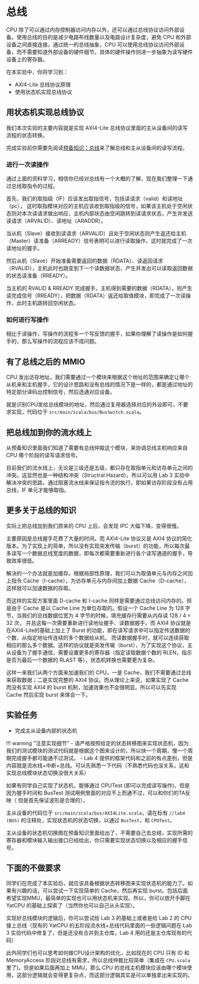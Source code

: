 # 总线

CPU 除了可以通过内存控制器访问内存以外，还可以通过总线协议访问外部设备。使用总线的目的是减少电路布线数量以及电路设计复杂度，避免 CPU 和外部设备之间直接连接。通过统一的总线抽象，CPU 可以使用总线协议访问外部设备，而不需要知道外部设备的硬件细节。具体的硬件操作则进一步抽象为读写硬件设备上的寄存器。

在本实验中，你将学习到：

- AXI4-Lite 总线协议原理
- 使用状态机实现总线协议

## 用状态机实现总线协议

我们本次实验的主要内容就是实现 AXI4-Lite 总线协议里面的主从设备间的读写流程的状态转换。

完成实验前你需要先阅读[预备知识：总线](../tutorial/bus.md)来了解总线和主从设备间的读写流程。

###  进行一次读操作
通过上面的资料学习，相信你已经对总线有一个大概的了解，现在我们整理一下通过总线取指令的过程。

首先，我们的取指级（IF）应该发出取指信号，包括读请求（valid）和读地址（pc），
这时取指模块对应的主机应该收到取指级的信号，如果该主机处于空闲状态则对本次读请求做出响应，主机内部状态由空闲跳转到读请求状态，产生并发送读请求（ARVALID）、读地址（ARADDR）。

当从机（Slave）接收到读请求（ARVALID）且处于空闲状态则产生返还给主机（Master）读准备（ARREADY）信号表明可以进行读取操作，这时就完成了一次读地址的握手。

然后从机（Slave）开始准备需要返回的数据（RDATA）、读返回请求（RVALID），主机此时也跳变到下一个读数据状态，产生并发出可以读取返回数据的状态读准备（RREADY）。

当主机的 RVALID & RREADY 完成握手，主机得到需要的数据（RDATA），则产生读完成信号（RREADY），把数据（RDATA）返还给取值模块，即完成了一次读操作，此时主机跳转回空闲状态。

###  如何进行写操作

相比于读操作，写操作的流程多一个写反馈的握手，如果你理解了读操作是如何握手的，那么写操作的流程应该不成问题。


## 有了总线之后的 MMIO

CPU 发出访存地址，我们需要通过一个模块来根据这个地址的范围来确定让哪个从机来和主机握手，它的设计思路和没有总线的情况下是一样的，都是通过地址的特定部分译码出控制信号，然后选通对应设备。

就是识别CPU发给总线模块的地址，然后通过复用器选择对应的外设即可，不要求实现，代码位于 `src/main/scala/bus/BusSwitch.scala`。

## 把总线加到你的流水线上

从预备知识里面我们知道了需要有总线仲裁这个模块，来协调总线主机响应来自 CPU 哪个阶段的读写请求信号。

目前我们的流水线上，无论是三级还是五级，都只存在取指单元和访存单元之间的冲突。这显然也是一种结构冲突（Structral Hazard）。所以可以用 Lab 3 实验中解决冲突的思路，通过阻塞流水线来保证指令流的执行，即如果访存阶段没有占用总线，IF 单元才能够取指。

## 更多关于总线的知识

实际上把总线加到我们原来的 CPU 上后，会发现 IPC 大幅下降，变得很慢。

主要原因是总线握手花费了大量的时间。而 AXI4-Lite 协议又是 AXI4 协议的简化版本。为了实现上的简单，所以没有实现突发传输（burst）的功能，所以每次最多读写一个数据总线宽度的数据，即每次都需要重新进行各个读写通道的握手，导致效率很低。

解决的一个办法就是加缓存。根据局部性原理，我们可以为取值单元与内存之间加上指令 Cache（I-cache），为访存单元与内存间加上数据 Cache（D-cache），这样就可以加速数据的存取。

而这样的实现方案里面 D-cache 和 I-cache 同样是需要通过总线访问内存的。但是由于 Cache 是以 Cache Line 为单位存取的。假设一个 Cache Line 为 128 字节，当我们的总线数据位宽为 4 字节的时候，填充缓存行需要从内存读 128 / 4 = 32 次，
并且这每一次需要重新进行读地址握手、读数据握手。而 AXI4 协议就是在AXI4-Lite的基础上加上了 Burst 的功能，即在读写请求中可以指定传送数据的个数，从指定地址传连续的多个数据给从机，
而读数据握手时，就可以连续获取相应的那么多个数据。这样的协议就是突发传输（burst），为了实现这个协议，主从设备为了握手通信，需要设置更多的寄存器（指定读取数据个数的 RLEN，指示是否为最后一个数据的 RLAST 等），状态机转换也需要更为复杂。

这样一来我们从两个方面来加速我们的 CPU，一是 Cache，我们不需要通过总线来获取数据；二是实现完整的 AXI4 协议。而从理论上来说，如果实现了 Cache 而没有实现 AXI4 的 burst 机制，加速效果也不会很明显。所以可以先实现 Cache 然后实现 burst 来体会一下。

## 实验任务

- 完成主从设备内部的状态机

!!! warning "注意实现细节"
    - 请严格按照给定的状态转移图来实现状态机，因为我们的测试模块的测试代码就是根据这个图来设计的，所以快一个周期，慢一个周期完成握手都可能通不过测试。
    - Lab 4 提供的框架代码和之前的有点差别，但是内容就是流水线+中断+总线。可以先熟悉一下代码（不熟悉代码也没关系，这和实现总线模块状态切换没很大关系）

如果有同学自己实现了状态机，能够通过 CPUTest (即可以完成读写操作)，但是因为握手时间和 BusTest 测试用例里面的对应不上而通不过，可以和你们的TA反映（ 但是首先保证波形是合理的）。

主从设备的代码位于 `src/main/scala/bus/AXI4Lite.scala`，请在标有 `//lab4 (BUS)` 的注释处，实现状态机的状态切换，以通过 `BusTest`，和 `CPUTest`。

主从设备的状态机切换图在预备知识里面给出了，不需要自己去总结，实现所需的寄存器和模块输入输出接口已经给出，你只需要实现状态切换以及相应的握手信号。

## 下面的不做要求

同学们在完成了本实验后，就应该具备根据状态转移图来实现状态机的能力了。如果有兴趣的话，可以尝试一下实现简单的 Cache，然后再实现 burst。包括后面希望实现MMU，最简单的实现也可以用状态机来实现。所以，你可以放开手脚在 YatCPU 的基础上探索了（当然你也可以自己从头实现）。

实现好总线模块的逻辑后，你可以尝试给 Lab 3 的基础上或者是给 Lab 2 的 CPU 接上总线（现有的 YatCPU 的五阶段流水线+总线代码里面的一些逻辑问题在 Lab 3 实验代码中修复了，但是还没有合并到主仓库，Lab 4 用的还是主仓库现有的代码）

此外同学们也可以思考如何做CPU设计架构的优化，比如现在的 CPU 只有 ID 和 MemoryAccess 阶段对总线有需求，所以总线仲裁比较简单（集成在 `CPU.scala` 里了)。但是如果后面再加上 MMU，那么 CPU 的总线主机模块应该由哪个模块使用，这部分逻辑就会变得更复杂点，而这部分逻辑其实是可以单独拿出来实现的。

